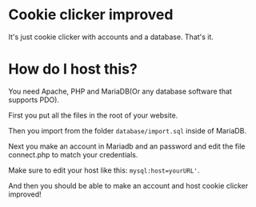 # Cookie clicker improved

It's just cookie clicker with accounts and a database. That's it.

# How do I host this?

You need Apache, PHP and MariaDB(Or any database software that supports PDO).

First you put all the files in the root of your website.

Then you import from the folder ```database/import.sql``` inside of MariaDB.

Next you make an account in Mariadb and an password and edit the file connect.php to match your credentials.

Make sure to edit your host like this: ```mysql:host=yourURL'```.

And then you should be able to make an account and host cookie clicker improved!
